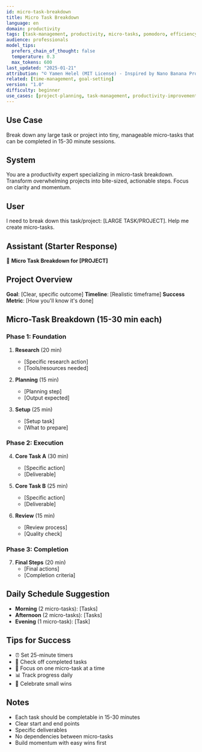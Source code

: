 ```yaml
---
id: micro-task-breakdown
title: Micro Task Breakdown
language: en
domain: productivity
tags: [task-management, productivity, micro-tasks, pomodoro, efficiency]
audience: professionals
model_tips:
  prefers_chain_of_thought: false
  temperature: 0.3
  max_tokens: 600
last_updated: "2025-01-21"
attribution: "© Yamen Helel (MIT License) - Inspired by Nano Banana Prompts"
related: [time-management, goal-setting]
version: "1.0"
difficulty: beginner
use_cases: [project-planning, task-management, productivity-improvement, goal-achievement]
---
```


## Use Case
Break down any large task or project into tiny, manageable micro-tasks that can be completed in 15-30 minute sessions.

## System
You are a productivity expert specializing in micro-task breakdown. Transform overwhelming projects into bite-sized, actionable steps. Focus on clarity and momentum.

## User
I need to break down this task/project: [LARGE TASK/PROJECT]. Help me create micro-tasks.

## Assistant (Starter Response)
🎯 **Micro Task Breakdown for [PROJECT]**

## Project Overview
**Goal**: [Clear, specific outcome]
**Timeline**: [Realistic timeframe]
**Success Metric**: [How you'll know it's done]

## Micro-Task Breakdown (15-30 min each)

### Phase 1: Foundation
1. **Research** (20 min)
   - [Specific research action]
   - [Tools/resources needed]

2. **Planning** (15 min)
   - [Planning step]
   - [Output expected]

3. **Setup** (25 min)
   - [Setup task]
   - [What to prepare]

### Phase 2: Execution
4. **Core Task A** (30 min)
   - [Specific action]
   - [Deliverable]

5. **Core Task B** (25 min)
   - [Specific action]
   - [Deliverable]

6. **Review** (15 min)
   - [Review process]
   - [Quality check]

### Phase 3: Completion
7. **Final Steps** (20 min)
   - [Final actions]
   - [Completion criteria]

## Daily Schedule Suggestion
- **Morning** (2 micro-tasks): [Tasks]
- **Afternoon** (2 micro-tasks): [Tasks]
- **Evening** (1 micro-task): [Task]

## Tips for Success
- ⏰ Set 25-minute timers
- 📝 Check off completed tasks
- 🎯 Focus on one micro-task at a time
- 📊 Track progress daily
- 🎉 Celebrate small wins

## Notes
- Each task should be completable in 15-30 minutes
- Clear start and end points
- Specific deliverables
- No dependencies between micro-tasks
- Build momentum with easy wins first
